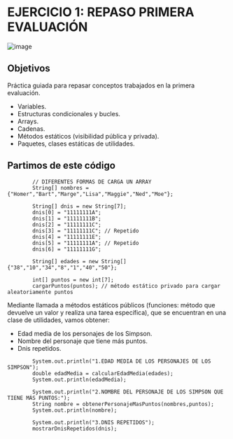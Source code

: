 # EJERCICIO 1: REPASO PRIMERA EVALUACIÓN

![image](https://github.com/user-attachments/assets/e1b56f8f-4b07-4b00-8095-9eaa9d5a8aef)

## Objetivos

Práctica guiada para repasar conceptos trabajados en la primera evaluación.
- Variables.
- Estructuras condicionales y bucles.
- Arrays.
- Cadenas.
- Métodos estáticos (visibilidad pública y privada).
- Paquetes, clases estáticas de utilidades.


## Partimos de este código

```
        // DIFERENTES FORMAS DE CARGA UN ARRAY
        String[] nombres = {"Homer","Bart","Marge","Lisa","Maggie","Ned","Moe"};

        String[] dnis = new String[7];
        dnis[0] = "11111111A";
        dnis[1] = "11111111B";
        dnis[2] = "11111111C";
        dnis[3] = "11111111C"; // Repetido
        dnis[4] = "11111111E";
        dnis[5] = "11111111A"; // Repetido
        dnis[6] = "11111111G";

        String[] edades = new String[]{"38","10","34","8","1","40","50"};

        int[] puntos = new int[7];
        cargarPuntos(puntos); // método estático privado para cargar aleatoriamente puntos

```

Mediante llamada a métodos estáticos públicos (funciones: método que devuelve un valor y realiza una tarea específica), que se encuentran en una clase de utilidades, vamos obtener:

- Edad media de los personajes de los Simpson.
- Nombre del personaje que tiene más puntos.
- Dnis repetidos.

```
        System.out.println("1.EDAD MEDIA DE LOS PERSONAJES DE LOS SIMPSON");
        double edadMedia = calcularEdadMedia(edades);
        System.out.println(edadMedia);

        System.out.println("2.NOMBRE DEL PERSONAJE DE LOS SIMPSON QUE TIENE MÁS PUNTOS:");
        String nombre = obtenerPersonajeMasPuntos(nombres,puntos);
        System.out.println(nombre);

        System.out.println("3.DNIS REPETIDOS");
        mostrarDnisRepetidos(dnis);
```
